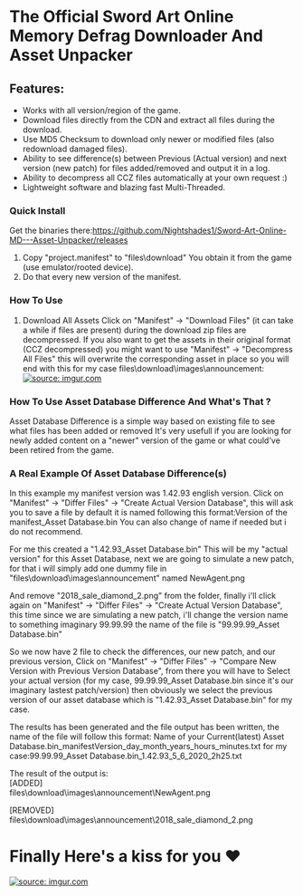 # The Official Sword Art Online Memory Defrag Downloader And Asset Unpacker

## Features:
+ Works with all version/region of the game.
+ Download files directly from the CDN and extract all files during the download.
+ Use MD5 Checksum to download only newer or modified files (also redownload damaged files).
+ Ability to see difference(s) between Previous (Actual version) and next version (new patch)
for files added/removed and output it in a log.
+ Ability to decompress all CCZ files automatically at your own request :)
+ Lightweight software and blazing fast Multi-Threaded.

### Quick Install
Get the binaries there:https://github.com/Nightshades1/Sword-Art-Online-MD---Asset-Unpacker/releases
1. Copy "project.manifest" to "files\download" You obtain it from the game (use emulator/rooted device).
1. Do that every new version of the manifest.

### How To Use
1. Download All Assets
Click on "Manifest" -> "Download Files" (it can take a while if files are present) during the download zip files are decompressed.
If you also want to get the assets in their original format (CCZ decompressed) you might want to use "Manifest" -> "Decompress All Files" this will overwrite the corresponding asset in place so you will end with this for my case files\download\images\announcement:<a href="https://imgur.com/buv1eYT"><img src="https://i.imgur.com/buv1eYT.png" title="source: imgur.com" /></a>

### How To Use Asset Database Difference And What's That ?
Asset Database Difference is a simple way based on existing file to see what files has been added or removed
It's very usefull if you are looking for newly added content on a "newer" version of the game or what could've been retired from the game.

### A Real Example Of Asset Database Difference(s)

In this example my manifest version was 1.42.93 english version.
Click on "Manifest" -> "Differ Files" -> "Create Actual Version Database", this will ask you to save a file
by default it is named following this format:Version of the manifest_Asset Database.bin You can also change of name if needed but i do not recommend.

For me this created a "1.42.93_Asset Database.bin" This will be my "actual version" for this Asset Database, next we are going to simulate a new patch, for that i will simply add one dummy file in "files\download\images\announcement" named NewAgent.png

And remove "2018_sale_diamond_2.png" from the folder, finally i'll click again on "Manifest" -> "Differ Files" -> "Create Actual Version Database", this time since we are simulating a new patch, i'll change the version name to something imaginary 99.99.99 the name of the file is "99.99.99_Asset Database.bin"

So we now have 2 file to check the differences, our new patch, and our previous version, Click on "Manifest" -> "Differ Files" -> "Compare New Version with Previous Version Database", from there you will have to Select your actual version (for my case, 99.99.99_Asset Database.bin since it's our imaginary lastest patch/version) then obviously we select the previous version of our asset database which is "1.42.93_Asset Database.bin" for my case.

The results has been generated and the file output has been written, the name of the file will follow this format:
Name of your Current(latest) Asset Database.bin_manifestVersion_day_month_years_hours_minutes.txt for my case:99.99.99_Asset Database.bin_1.42.93_5_6_2020_2h25.txt

The result of the output is:  
[ADDED]  
files\download\images\announcement\NewAgent.png

[REMOVED]  
files\download\images\announcement\2018_sale_diamond_2.png  

# Finally Here's a kiss for you ♥
<a href="https://imgur.com/v7qMPL3"><img src="https://i.imgur.com/v7qMPL3.png" title="source: imgur.com" /></a>
